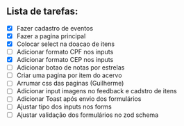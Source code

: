 ## Lista de tarefas:

- [x] Fazer cadastro de eventos
- [x] Fazer a pagina principal
- [x] Colocar select na doacao de itens
- [ ] Adicionar formato CPF nos inputs
- [x] Adicionar formato CEP nos inputs
- [ ] Adicionar botao de notas por estrelas
- [ ] Criar uma pagina por item do acervo
- [ ] Arrumar css das paginas (Guilherme)
- [ ] Adicionar input imagens no feedback e cadstro de itens
- [ ] Adicionar Toast após envio dos formulários
- [ ] Ajustar tipo dos inputs nos forms
- [ ] Ajustar validação dos formulários no zod schema
